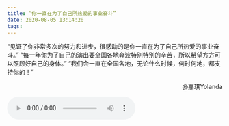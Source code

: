 ```yaml
---
title: “你一直在为了自己所热爱的事业奋斗”
date: 2020-08-05 13:14:20
tags:
---
```

“见证了你非常多次的努力和进步，很感动的是你一直在为了自己所热爱的事业奋斗。”
“每一年你为了自己的演出要全国各地奔波特别特别的辛苦，所以希望方方可以照顾好自己的身体。”
“我们会一直在全国各地，无论什么时候，何时何地，都支持你的！”

<p align="right">@嘉琪Yolanda</p>
<audio id="audio" controls=""  preload="auto" autoplay="autoplay">
      <source id="mp3" src="https://fsjtoday.xyz:8050/嘉琪Yolanda-你一直在为了自己所热爱的事业奋斗.mp3">
      </audio>